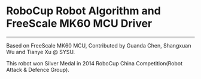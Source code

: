# RoboCup Robot Algorithm and FreeScale MK60 MCU Driver
***
Based on FreeScale MK60 MCU, Contributed by Guanda Chen, Shangxuan Wu and Tianye Xu @ SYSU.

This robot won Silver Medal in 2014 RoboCup China Competition(Robot Attack & Defence Group).
